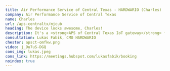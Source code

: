 ```yaml
---
title: Air Performance Service of Central Texas - HARDWARIO (Charles)
company: Air Performance Service of Central Texas
name: Charles
url: /aps-centraltx/mjcub
heading: The device looks awesome, Charles!
description: It's a <strong>APS of Central Texas IoT gateway</strong> for <strong>remote monitoring of heat pumps and boilers</strong> and other IoT innovations.<br/><br/>Interested?
consultation: Lukas Fabik, CMO HARDWARIO
chester: apsct-omfkw.png
video: j_9u7uS-DGQ
cons_img: lukas.jpeg
cons_link: https://meetings.hubspot.com/lukasfabik/booking
noindex: true
---
```

